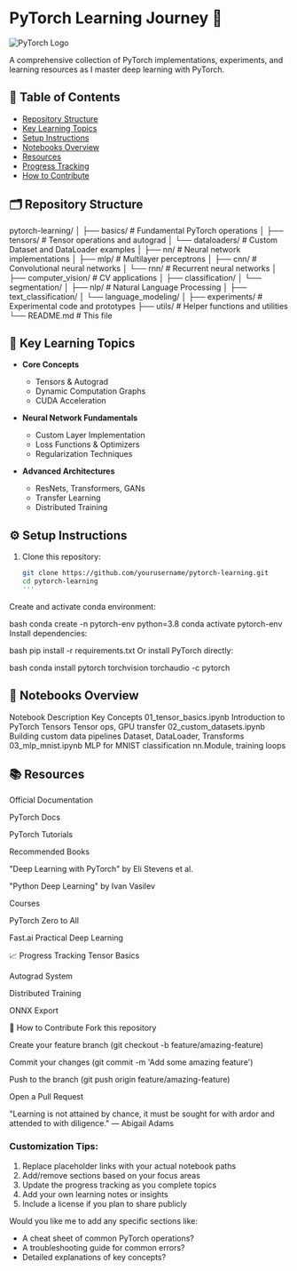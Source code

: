 # PyTorch Learning Journey 🚀

![PyTorch Logo](https://pytorch.org/assets/images/pytorch-logo.png)

A comprehensive collection of PyTorch implementations, experiments, and learning resources as I master deep learning with PyTorch.

## 📌 Table of Contents
- [Repository Structure](#-repository-structure)
- [Key Learning Topics](#-key-learning-topics)
- [Setup Instructions](#-setup-instructions)
- [Notebooks Overview](#-notebooks-overview)
- [Resources](#-resources)
- [Progress Tracking](#-progress-tracking)
- [How to Contribute](#-how-to-contribute)

## 🗂 Repository Structure
pytorch-learning/
│
├── basics/ # Fundamental PyTorch operations
│ ├── tensors/ # Tensor operations and autograd
│ └── dataloaders/ # Custom Dataset and DataLoader examples
│
├── nn/ # Neural network implementations
│ ├── mlp/ # Multilayer perceptrons
│ ├── cnn/ # Convolutional neural networks
│ └── rnn/ # Recurrent neural networks
│
├── computer_vision/ # CV applications
│ ├── classification/
│ └── segmentation/
│
├── nlp/ # Natural Language Processing
│ ├── text_classification/
│ └── language_modeling/
│
├── experiments/ # Experimental code and prototypes
├── utils/ # Helper functions and utilities
└── README.md # This file


## 🎯 Key Learning Topics
- **Core Concepts**
  - Tensors & Autograd
  - Dynamic Computation Graphs
  - CUDA Acceleration

- **Neural Network Fundamentals**
  - Custom Layer Implementation
  - Loss Functions & Optimizers
  - Regularization Techniques

- **Advanced Architectures**
  - ResNets, Transformers, GANs
  - Transfer Learning
  - Distributed Training

## ⚙️ Setup Instructions
1. Clone this repository:
   ```bash
   git clone https://github.com/yourusername/pytorch-learning.git
   cd pytorch-learning
   '''

Create and activate conda environment:

bash
conda create -n pytorch-env python=3.8
conda activate pytorch-env
Install dependencies:

bash
pip install -r requirements.txt
Or install PyTorch directly:

bash
conda install pytorch torchvision torchaudio -c pytorch

## 📓 Notebooks Overview

Notebook	Description	Key Concepts
01_tensor_basics.ipynb	Introduction to PyTorch Tensors	Tensor ops, GPU transfer
02_custom_datasets.ipynb	Building custom data pipelines	Dataset, DataLoader, Transforms
03_mlp_mnist.ipynb	MLP for MNIST classification	nn.Module, training loops

## 📚 Resources

Official Documentation

PyTorch Docs

PyTorch Tutorials

Recommended Books

"Deep Learning with PyTorch" by Eli Stevens et al.

"Python Deep Learning" by Ivan Vasilev

Courses

PyTorch Zero to All

Fast.ai Practical Deep Learning

📈 Progress Tracking
Tensor Basics

Autograd System

Distributed Training

ONNX Export

🤝 How to Contribute
Fork this repository

Create your feature branch (git checkout -b feature/amazing-feature)

Commit your changes (git commit -m 'Add some amazing feature')

Push to the branch (git push origin feature/amazing-feature)

Open a Pull Request

"Learning is not attained by chance, it must be sought for with ardor and attended to with diligence." — Abigail Adams


### Customization Tips:
1. Replace placeholder links with your actual notebook paths
2. Add/remove sections based on your focus areas
3. Update the progress tracking as you complete topics
4. Add your own learning notes or insights
5. Include a license if you plan to share publicly

Would you like me to add any specific sections like:
- A cheat sheet of common PyTorch operations?
- A troubleshooting guide for common errors?
- Detailed explanations of key concepts?
